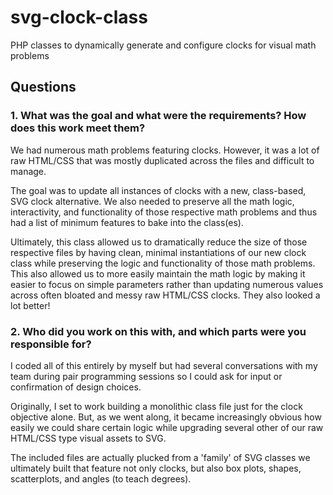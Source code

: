 # svg-clock-class
PHP classes to dynamically generate and configure clocks for visual math problems

## Questions

### 1. What was the goal and what were the requirements? How does this work meet them?

We had numerous math problems featuring clocks. However, it was a lot of raw HTML/CSS that was mostly duplicated across the files and difficult to manage.

The goal was to update all instances of clocks with a new, class-based, SVG clock alternative. We also needed to preserve all the math logic, interactivity, and functionality of those respective math problems and thus had a list of minimum features to bake into the class(es).

Ultimately, this class allowed us to dramatically reduce the size of those respective files by having clean, minimal instantiations of our new clock class while preserving the logic and functionality of those math problems. This also allowed us to more easily maintain the math logic by making it easier to focus on simple parameters rather than updating numerous values across often bloated and messy raw HTML/CSS clocks. They also looked a lot better!

### 2. Who did you work on this with, and which parts were you responsible for?

I coded all of this entirely by myself but had several conversations with my team during pair programming sessions so I could ask for input or confirmation of design choices.

Originally, I set to work building a monolithic class file just for the clock objective alone. But, as we went along, it became increasingly obvious how easily we could share certain logic while upgrading several other of our raw HTML/CSS type visual assets to SVG.

The included files are actually plucked from a 'family' of SVG classes we ultimately built that feature not only clocks, but also box plots, shapes, scatterplots, and angles (to teach degrees).